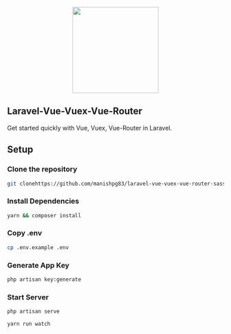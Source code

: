 <p align="center"><a href="https://laravel.com" target="_blank"><img src="https://raw.githubusercontent.com/MartinsOnuoha/laravel-vue-minimal/master/public/logo.png" width="200"></a></p>

## Laravel-Vue-Vuex-Vue-Router 

Get started quickly with Vue, Vuex, Vue-Router in Laravel.

## Setup

### Clone the repository

```bash
git clonehttps://github.com/manishpg83/laravel-vue-vuex-vue-router-sass.git
```

### Install Dependencies

```bash
yarn && composer install
```

### Copy .env

```bash
cp .env.example .env
```

### Generate App Key

```bash
php artisan key:generate
```

### Start Server

```bash
php artisan serve
```

```bash
yarn run watch
```
